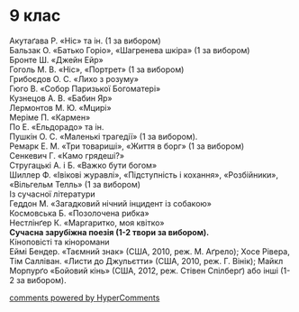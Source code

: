 <div id="hypercomments_widget" class="js-hypercomments-widget invisible"></div>

# 9 клас

Акутаґава Р. «Ніс» та ін. (1 за вибором)<br>
Бальзак О. «Батько Горіо», «Шагренева шкіра» (1 за вибором)<br>
Бронте Ш. «Джейн Ейр»<br>
Гоголь М. В. «Ніс», «Портрет» (1 за вибором)<br>
Грибоєдов О. С. «Лихо з розуму» <br>
Гюго В. «Собор Паризької Богоматері» <br>
Кузнецов А. В. «Бабин Яр»<br>
Лермонтов М. Ю. «Мцирі» <br>
Меріме П. «Кармен»<br>
По Е. «Ельдорадо» та ін.<br>
Пушкін О. С. «Маленькі трагедії» (1 за вибором). <br>
Ремарк Е. М. «Три товариші», «Життя в борг» (1 за вибором)<br>
Сенкевич Г. «Камо грядеші?»  <br>
Стругацькі А. і Б. «Важко бути богом»<br>
Шиллер Ф. «Івікові журавлі», «Підступність і кохання», «Розбійники», «Вільгельм Телль» (1 за вибором)<br>
Із сучасної літератури<br>
Геддон М. «Загадковий нічний інцидент із собакою»<br>
Космовська Б. «Позолочена рибка»<br>
Нестлінґер К. «Маргаритко, моя квітко»<br>
<b>Сучасна зарубіжна поезія (1-2 твори за вибором).  </b><br>
Кіноповісті та кіноромани <br>
Еймі Бендер. «Таємний знак» (США, 2010, реж. М. Аґрело); Хосе Рівера, Тім Салліван. «Листи до Джульєтти» (США, 2010, реж. Г. Вінік); Майкл Морпурґо «Бойовий кінь» (США, 2012, реж. Стівен Спілберґ)  або інші (1-2 за вибором).


<div class="js-hypercomments-container">
<a href="http://hypercomments.com" class="hc-link" title="comments widget">comments powered by HyperComments</a>
</div>